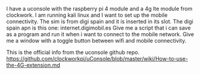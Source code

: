 I have a uconsole with the raspberry pi 4 module and a 4g lte module from clockwork. I am running kali linux and I want to set up  the mobile connectivity. The sim is from digi spain and it is inserted in its slot. The digi spain apn is this one: internet.digimobil.es 
Give me a script that i can save as a program and run it when i want to connect to the mobile network. Give me a window with a toggle button between wifi and mobile connectivity. 

This is the official info from the uconsole github repo. 
https://github.com/clockworkpi/uConsole/blob/master/wiki/How-to-use-the-4G-extension.md